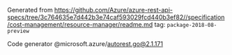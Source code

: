 Generated from https://github.com/Azure/azure-rest-api-specs/tree/3c764635e7d442b3e74caf593029fcd440b3ef82//specification/cost-management/resource-manager/readme.md tag: `package-2018-08-preview`

Code generator @microsoft.azure/autorest.go@2.1.171


